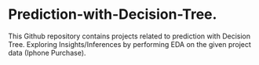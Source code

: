 # Prediction-with-Decision-Tree.
This Github repository contains projects related to prediction with Decision Tree. Exploring Insights/Inferences by performing EDA on the given project data (Iphone Purchase).

